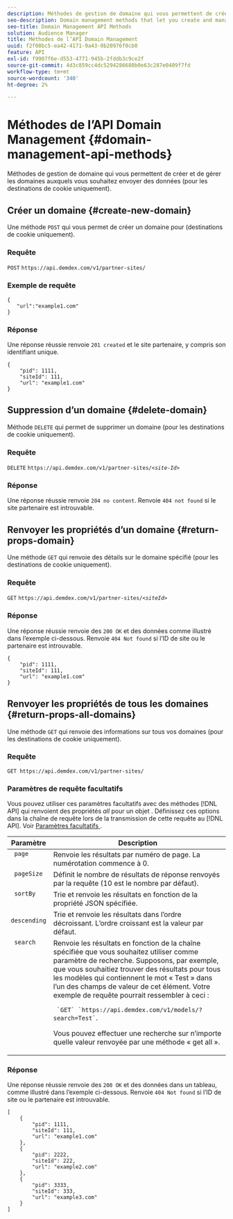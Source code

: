 ```yaml
---
description: Méthodes de gestion de domaine qui vous permettent de créer et de gérer les domaines auxquels vous souhaitez envoyer des données (pour les destinations de cookie uniquement).
seo-description: Domain management methods that let you create and manage the domains to which you want to send data (for cookie destinations only).
seo-title: Domain Management API Methods
solution: Audience Manager
title: Méthodes de l’API Domain Management
uuid: f2f08bc5-ea42-4171-9a43-0b20976f0cb0
feature: API
exl-id: f9907f6e-d553-4771-945b-2fddb3c9ce2f
source-git-commit: 4d3c859cc4dc5294286680b0e63c287e0409f7fd
workflow-type: tm+mt
source-wordcount: '340'
ht-degree: 2%

---
```


# Méthodes de l’API Domain Management {#domain-management-api-methods}

Méthodes de gestion de domaine qui vous permettent de créer et de gérer les domaines auxquels vous souhaitez envoyer des données (pour les destinations de cookie uniquement).

<!-- c_partner_site.xml -->

## Créer un domaine {#create-new-domain}

Une méthode `POST` qui vous permet de créer un domaine pour (destinations de cookie uniquement).

<!-- r_post_new_partner_site.xml -->

### Requête

`POST` `https://api.demdex.com/v1/partner-sites/`

### Exemple de requête

```
{
   "url":"example1.com"
}
```

### Réponse

Une réponse réussie renvoie `201 created` et le site partenaire, y compris son identifiant unique.

```
{
    "pid": 1111,
    "siteId": 111,
    "url": "example1.com"
}
```

## Suppression d’un domaine {#delete-domain}

Méthode `DELETE` qui permet de supprimer un domaine (pour les destinations de cookie uniquement).

<!-- r_delete_partner_site.xml -->

### Requête

`DELETE` `https://api.demdex.com/v1/partner-sites/`*`<site-Id>`*

### Réponse

Une réponse réussie renvoie `204 no content`. Renvoie `404 not found` si le site partenaire est introuvable.

## Renvoyer les propriétés d’un domaine {#return-props-domain}

Une méthode `GET` qui renvoie des détails sur le domaine spécifié (pour les destinations de cookie uniquement).

<!-- r_get_partner_site.xml -->

### Requête

`GET` `https://api.demdex.com/v1/partner-sites/`*`<siteId>`*

### Réponse

Une réponse réussie renvoie des `200 OK` et des données comme illustré dans l’exemple ci-dessous. Renvoie `404 Not found` si l’ID de site ou le partenaire est introuvable.

```
{
    "pid": 1111,
    "siteId": 111,
    "url": "example1.com"
}
```

## Renvoyer les propriétés de tous les domaines {#return-props-all-domains}

Une méthode `GET` qui renvoie des informations sur tous vos domaines (pour les destinations de cookie uniquement).

<!-- r_get_partner_sites.xml -->

### Requête

`GET https://api.demdex.com/v1/partner-sites/`

### Paramètres de requête facultatifs

Vous pouvez utiliser ces paramètres facultatifs avec des méthodes [!DNL API] qui renvoient des propriétés *all* pour un objet . Définissez ces options dans la chaîne de requête lors de la transmission de cette requête au [!DNL API]. Voir [ Paramètres facultatifs ](../../api/rest-api-main/aam-api-getting-started.md#optional-api-query-parameters).

<table id="table_B05A8EE22C9A4C72B84A8479E1AB7D0A"> 
 <thead> 
  <tr> 
   <th colname="col1" class="entry"> Paramètre </th> 
   <th colname="col2" class="entry"> Description </th> 
  </tr>
 </thead>
 <tbody> 
  <tr valign="top"> 
   <td colname="col1"><code> page</code> </td> 
   <td colname="col2"> Renvoie les résultats par numéro de page. La numérotation commence à 0. </td> 
  </tr> 
  <tr valign="top"> 
   <td colname="col1"><code> pageSize</code> </td> 
   <td colname="col2"> Définit le nombre de résultats de réponse renvoyés par la requête (10 est le nombre par défaut). </td>
  </tr>
  <tr valign="top"> 
   <td colname="col1"><code> sortBy</code> </td> 
   <td colname="col2"> Trie et renvoie les résultats en fonction de la propriété JSON spécifiée. </td>
  </tr>
  <tr valign="top"> 
   <td colname="col1"><code> descending</code> </td>
   <td colname="col2"> Trie et renvoie les résultats dans l’ordre décroissant. L’ordre croissant est la valeur par défaut. </td>
  </tr>
  <tr valign="top">
   <td colname="col1"><code> search</code> </td>
   <td colname="col2">Renvoie les résultats en fonction de la chaîne spécifiée que vous souhaitez utiliser comme paramètre de recherche. Supposons, par exemple, que vous souhaitiez trouver des résultats pour tous les modèles qui contiennent le mot « Test » dans l’un des champs de valeur de cet élément. Votre exemple de requête pourrait ressembler à ceci : <p><code> `GET` `https://api.demdex.com/v1/models/?search=Test`</code>. </p> <p>Vous pouvez effectuer une recherche sur n’importe quelle valeur renvoyée par une méthode « get all ». </p> </td>
  </tr> 
 </tbody> 
</table>

### Réponse

Une réponse réussie renvoie des `200 OK` et des données dans un tableau, comme illustré dans l’exemple ci-dessous. Renvoie `404 Not found` si l’ID de site ou le partenaire est introuvable.

```
[
    {
        "pid": 1111,
        "siteId": 111,
        "url": "example1.com"
    },
    {
        "pid": 2222,
        "siteId": 222,
        "url": "example2.com"
    },
    {
        "pid": 3333,
        "siteId": 333,
        "url": "example3.com"
    }
]
```
